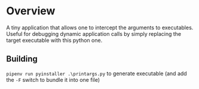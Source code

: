 # Overview

A tiny application that allows one to intercept the arguments to executables. Useful for debugging dynamic application calls by simply replacing the target executable with this python one. 

## Building

`pipenv run pyinstaller .\printargs.py` to generate executable (and add the `-F` switch to bundle it into one file)